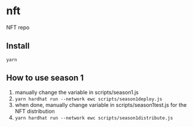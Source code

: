 # nft
NFT repo

## Install
```
yarn
```

## How to use season 1
1. manually change the variable in scripts/season1.js
2. `yarn hardhat run --network ewc scripts/season1deploy.js`
3. when done, manually change variable in scripts/season1test.js for the NFT distribution
4. `yarn hardhat run --network ewc scripts/season1distribute.js`

